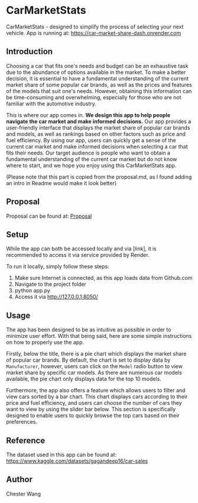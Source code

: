 # CarMarketStats

CarMarketStats - designed to simplify the process of selecting your next vehicle.
App is running at: https://car-market-share-dash.onrender.com

## Introduction

Choosing a car that fits one's needs and budget can be an exhaustive task due to the abundance of options available in the market. To make a better decision, it is essential to have a fundamental understanding of the current market share of some popular car brands, as well as the prices and features of the models that suit one's needs. However, obtaining this information can be time-consuming and overwhelming, especially for those who are not familiar with the automotive industry.

This is where our app comes in. **We design this app to help people navigate the car market and make informed decisions.** Our app provides a user-friendly interface that displays the market share of popular car brands and models, as well as rankings based on other factors such as price and fuel efficiency. By using our app, users can quickly get a sense of the current car market and make informed decisions when selecting a car that fits their needs. Our target audience is people who want to obtain a fundamental understanding of the current car market but do not know where to start, and we hope you enjoy using this CarMarketStats app.

(Please note that this part is copied from the proposal.md, as I found adding an intro in Readme would make it look better)

## Proposal

Proposal can be found at: [Proposal](proposal.md)

## Setup

While the app can both be accessed locally and via [link], it is recommended to access it via service provided by Render.

To run it locally, simply follow these steps:

1. Make sure Internet is connected, as this app loads data from Github.com
2. Navigate to the project folder
3. python app.py
4. Access it via http://127.0.0.1:8050/


## Usage

The app has been designed to be as intuitive as possible in order to minimize user effort. With that being said, here are some simple instructions on how to properly use the app.

Firstly, below the title, there is a pie chart which displays the market share of popular car brands. By default, the chart is set to display data by `Manufacturer`, however, users can click on the `Model` radio button to view market share by specific car models. As there are numerous car models available, the pie chart only displays data for the top 10 models.

Furthermore, the app also offers a feature which allows users to filter and view cars sorted by a bar chart. This chart displays cars according to their price and fuel efficiency, and users can choose the number of cars they want to view by using the slider bar below. This section is specifically designed to enable users to quickly browse the top cars based on their preferences.


## Reference

The dataset used in this app can be found at: https://www.kaggle.com/datasets/gagandeep16/car-sales


## Author

Chester Wang

